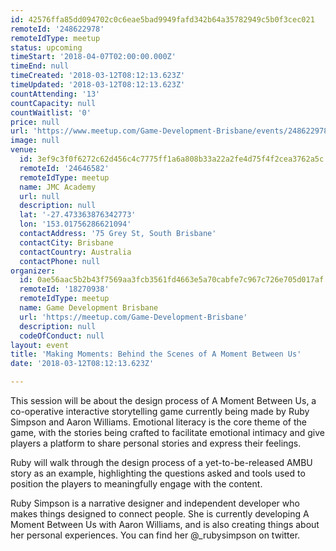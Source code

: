 ```yaml
---
id: 42576ffa85dd094702c0c6eae5bad9949fafd342b64a35782949c5b0f3cec021
remoteId: '248622978'
remoteIdType: meetup
status: upcoming
timeStart: '2018-04-07T02:00:00.000Z'
timeEnd: null
timeCreated: '2018-03-12T08:12:13.623Z'
timeUpdated: '2018-03-12T08:12:13.623Z'
countAttending: '13'
countCapacity: null
countWaitlist: '0'
price: null
url: 'https://www.meetup.com/Game-Development-Brisbane/events/248622978/'
image: null
venue:
  id: 3ef9c3f0f6272c62d456c4c7775ff1a6a808b33a22a2fe4d75f4f2cea3762a5c
  remoteId: '24646582'
  remoteIdType: meetup
  name: JMC Academy
  url: null
  description: null
  lat: '-27.473363876342773'
  lon: '153.01756286621094'
  contactAddress: '75 Grey St, South Brisbane'
  contactCity: Brisbane
  contactCountry: Australia
  contactPhone: null
organizer:
  id: 0ae56aac5b2b43f7569aa3fcb3561fd4663e5a70cabfe7c967c726e705d017af
  remoteId: '18270938'
  remoteIdType: meetup
  name: Game Development Brisbane
  url: 'https://meetup.com/Game-Development-Brisbane'
  description: null
  codeOfConduct: null
layout: event
title: 'Making Moments: Behind the Scenes of A Moment Between Us'
date: '2018-03-12T08:12:13.623Z'

---
```

<p>This session will be about the design process of A Moment Between Us, a co-operative interactive storytelling game currently being made by Ruby Simpson and Aaron Williams. Emotional literacy is the core theme of the game, with the stories being crafted to facilitate emotional intimacy and give players a platform to share personal stories and express their feelings.</p> <p>Ruby will walk through the design process of a yet-to-be-released AMBU story as an example, highlighting the questions asked and tools used to position the players to meaningfully engage with the content.</p> <p>Ruby Simpson is a narrative designer and independent developer who makes things designed to connect people. She is currently developing A Moment Between Us with Aaron Williams, and is also creating things about her personal experiences. You can find her @_rubysimpson on twitter.</p>

